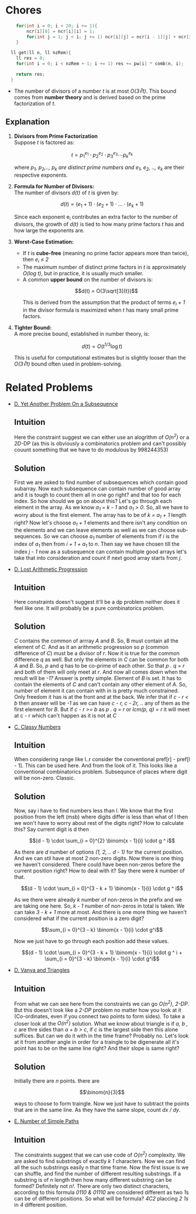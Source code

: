 # Chores
```cpp
    for(int i = 0; i < 20; i += 1){
        ncr[i][0] = ncr[i][i] = 1;
        for(int j = 1; j < i; j += 1) ncr[i][j] = ncr[i - 1][j] + ncr[i - 1][j - 1];
    }
```
```cpp
  ll get(ll n, ll nzRem){
    ll res = 0;
    for(int i = 0; i < nzRem + 1; i += 1) res += pw[i] * comb(n, i);

    return res;
  }
```
- The number of divisors of a number *t* is at most *O(3∛t)*. This bound comes from **number theory** and is derived based on the prime factorization of *t*.

## **Explanation**
1. **Divisors from Prime Factorization**  
   Suppose *t* is factored as:
   ```math
   t = p_1^{e_1} \cdot p_2^{e_2} \cdot p_3^{e_3} \cdots p_k^{e_k}
    ```
   where *p<sub>1</sub>, p<sub>2</sub>,.., p<sub>k</sub> are distinct prime numbers and e<sub>1</sub>, e<sub>2</sub>, .., e<sub>k</sub>* are their respective exponents.

2. **Formula for Number of Divisors:**  
   The number of divisors *d(t)* of *t* is given by:
   ```math
   d(t) = (e_1 + 1) \cdot (e_2 + 1) \cdot \dots \cdot (e_k + 1)
   ```
   Since each exponent e<sub>i</sub> contributes an extra factor to the number of divisors, the growth of *d(t)* is tied to how many prime factors *t* has and how large the exponents are.

3. **Worst-Case Estimation:**  
   - If *t* is **cube-free** (meaning no prime factor appears more than twice), then *e<sub>i</sub> &le; 2*
   - The maximum number of distinct prime factors in *t* is approximately *O(log t)*, but in practice, it is usually much smaller.
   - A common **upper bound** on the number of divisors is:
     ```math
     d(t) = O(3\sqrt[3]{t})
     ```
     This is derived from the assumption that the product of terms *e<sub>i</sub> + 1* in the divisor formula is maximized when *t* has many small prime factors.

4. **Tighter Bound:**  
   A more precise bound, established in number theory, is:
   ```math
   d(t) = O(t^{1/3} \log t)
   ```
   This is useful for computational estimates but is slightly looser than the *O(3∛t)* bound often used in problem-solving.

# Related Problems
* [D. Yet Another Problem On a Subsequence](https://codeforces.com/contest/1000/problem/D)
  ## Intuition
    Here the constraint suggest we can either use an alogrithm of *O(n<sup>2</sup>)* or a *2D*-DP (as this is obviously a combinatorics problem and can't possibly couunt something that we have to do modulous by 998244353)
  ## Solution
    First we are asked to find number of subsequences which contain good subarray. Now each subsequence can contain number of good array and it is tough to count them all in one go right? and that too for each index. So how should we go on about this?
    Let's go through each element in the array. As we know *a<sub>1</sub> = k - 1* and *a<sub>1</sub> > 0*. So, all we have to worry about is the first element. The array has to be of *k = a<sub>1</sub> + 1* length right? Now let's choose
    *a<sub>1</sub> + 1* elements and there isn't any condition on the elements and we can leave elements as well as we can choose sub-sequences. So we can choose *a<sub>1</sub>* number of elements from if *i* is the index of *a<sub>1</sub>* then from *i + 1 + a<sub>1</sub>* to
    *n*. Then say we have chosen till the index *j - 1* now as a subsequence can contain multiple good arrays let's take that into consideration and count if next good array starts from *j*.

* [D. Lost Arithmetic Progression](https://codeforces.com/problemset/problem/1673/D)
  ## Intuition
    Here constraints doesn't suggest it'll be a dp problem neither does it feel like one. It will probably be a pure combinatorics problem.
  ## Solution
    *C* contains the common of arrray *A* and *B*. So, B must contain all the element of *C*. And as it an arithmetic progression so *p* (common difference of *C*) must be a divisor of *r*. Now it is true for the common difference *q* as well. But only the elements in *C* can be common for both *A* and *B*. So, *p* and *q* has to be co-prime of each other. So that *p . q = r* and both of them will only meet at *r*. And now all comes down
  when the result will be *-1?* Answer is pretty simple. Element of *B* is set. It has to contain the elements of *C* and can't contain any other element of *A*. So, number of element it can contain with in is pretty much constrained. Only freedom it has is at the front and at the back. We infer that if *c - r < b* then answer will be *-1* as we can have *c - r, c - 2r, ..* any of them as the first element for *B*. But if *c - r >= b* as *p . q = r* or *lcm(p, q) = r* it will meet at c - r which can't happen as it is not at *C*

* [C. Classy Numbers](https://codeforces.com/problemset/problem/1036/C)
  ## Intuition
  When considering range like l..r consider the conventional pref[r] - pref[l - 1]. This can be used here. And from the look of it. This looks like a conventional combinatorics problem. Subsequnce of places where digit will be non-zero. Classic.
    ## Solution
  Now, say i have to find numbers less than l. We know that the first position from the left (msb) where digits differ is less than what of l then we won't have to worry about rest of the digits right? How to calculate this? Say current digit is d then
  ```math
  (d - 1) \cdot \sum_{i = 0}^{2} \binom{x - 1}{i} \cdot g ^ i
  ```
  As there are *d* number of options *(1, 2, .. d - 1)* for the current position. And we can stil have at most 2 non-zero digits. Now there is one thing we haven't considered. There could have been non-zeros before the current position right? How to deal with it? Say there were *k* number of that.
  ```math
  (d - 1) \cdot \sum_{i = 0}^{3 - k + 1} \binom{x - 1}{i} \cdot g ^ i
  ```
  As we there were already *k* number of non-zeros in the prefix and we are taking one here. So, *k - 1* number of non-zeros in total is taken. We can take *3 - k + 1* more at most. And there is one more thing we haven't considered what if the current position is a zero digit? 
  ```math
  \sum_{i = 0}^{3 - k} \binom{x - 1}{i} \cdot g^i
  ```
  Now we just have to go through each position add these values. 
  ```math
  (d - 1) \cdot \sum_{i = 0}^{3 - k + 1} \binom{x - 1}{i} \cdot g ^ i + \sum_{i = 0}^{3 - k} \binom{x - 1}{i} \cdot g^i
  ```
* [D. Vanya and Triangles](https://codeforces.com/contest/552/problem/D)
  ## Intuition
  From what we can see here from the constraints we can go *O(n<sup>2</sup>)*, *2-DP*. But this doesn't look like a *2-DP* problem no matter how you look at it (Co-ordinates, even if you connect two points to form sides). To take a closer look at the *O(n<sup>2</sup>)* solution. What we know about triangle is if *a, b , c* are thre sides than *a + b > c*, if *c* is the largest side then this alone suffices. But can we do it with in the time frame? Probably no. Let's look at it from another angle in order for a traingle to be digenerate all it's point has to be on the same line right? And their slope is same right?
  ## Solution
  Initially there are *n* points. there are
  ```math
  \binom{n}{3}
  ```
  ways to choose to form traingle. Now we just have to subtract the points that are in the same line. As they have the same slope, count *dx / dy*.
* [E. Number of Simple Paths](https://codeforces.com/problemset/problem/1622/D)
  ## Intuition
  The constraints suggest that we can use code of *O(n<sup>2</sup>)* complexity. We are asked to find substrings of exactly *k* *1* characters. Now we can find all the such substrings easily n that time frame. Now
  the first issue is we can shuffle, and find the number of different resulting substrings. If a substring is of *n* length then how many different substring can be formed? Definitely not *n!*. There are only two
  distinct characters, according to this formula *0110 & 01110* are considered different as two *1*s can be of different positions. So what will be formula? *4C2* placcing *2 1s* in *4* different position.  
  
